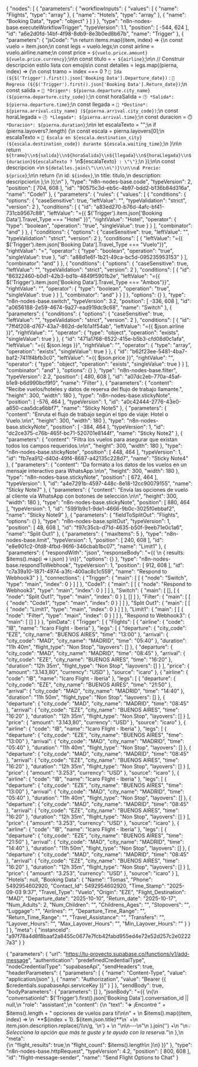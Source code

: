 {
  "nodes": [
    {
      "parameters": {
        "workflowInputs": {
          "values": [
            {
              "name": "Flights",
              "type": "array"
            },
            {
              "name": "Hotels",
              "type": "array"
            },
            {
              "name": "Booking Data",
              "type": "object"
            }
          ]
        }
      },
      "type": "n8n-nodes-base.executeWorkflowTrigger",
      "typeVersion": 1.1,
      "position": [
        -544,
        624
      ],
      "id": "a6e2d0fd-14bf-4f98-8db9-8e3b0ed8b67b",
      "name": "Trigger"
    },
    {
      "parameters": {
        "jsCode": "\n  return items.map((item, index) => {\n    const vuelo = item.json;\n    const legs = vuelo.legs;\n    const airline = vuelo.airline.name;\n    const price = `${vuelo.price.amount} ${vuelo.price.currency}`;\n\n    const titulo = `✈️ ${airline}`;\n\n    // Construir descripción estilo lista con emojis\n    const detalles = legs.map((pierna, index) => {\n      const tramo = index === 0 ? `🛫 Ida (${$('Trigger').first().json['Booking Data'].Departure_date})` : `🛬 Regreso (${$('Trigger').first().json['Booking Data'].Return_date})`;\n      const salida = `📍 *Origen*: ${pierna.departure.city_name} (${pierna.departure.city_code})`;\n      const horaSalida = `🕒 *Salida*: ${pierna.departure.time}`;\n      const llegada = `🎯 *Destino*: ${pierna.arrival.city_name} (${pierna.arrival.city_code})`;\n      const horaLlegada = `🕓 *Llegada*: ${pierna.arrival.time}`;\n      const duracion = `⏱️ *Duración*: ${pierna.duration}`;\n\n      let escalaTexto = \"\";\n      if (pierna.layovers?.length) {\n        const escala = pierna.layovers[0];\n        escalaTexto = `🛑 Escala en ${escala.destination_city} (${escala.destination_code}) durante ${escala.waiting_time}`;\n      }\n\n      return `${tramo}\\n${salida}\\n${horaSalida}\\n${llegada}\\n${horaLlegada}\\n${duracion}${escalaTexto ? `\\n${escalaTexto}` : \"\"}`;\n    });\n\n    const descripcion =\n      `${detalles.join(\"\\n\\n\")}\\n\\n💰 Precio: ${price}`;\n\n    return {\n      id: `${index}`,\n      title: titulo,\n      description: descripcion\n    };\n  });\n"
      },
      "type": "n8n-nodes-base.code",
      "typeVersion": 2,
      "position": [
        704,
        608
      ],
      "id": "90575c3d-eb5c-4b97-bdd2-b136b84d316a",
      "name": "Code1"
    },
    {
      "parameters": {
        "rules": {
          "values": [
            {
              "conditions": {
                "options": {
                  "caseSensitive": true,
                  "leftValue": "",
                  "typeValidation": "strict",
                  "version": 2
                },
                "conditions": [
                  {
                    "id": "a83ed270-b76d-4afc-bf41-731cb9567c88",
                    "leftValue": "={{ $('Trigger').item.json['Booking Data'].Travel_Type === \"Hotel\" }}",
                    "rightValue": "Hotel",
                    "operator": {
                      "type": "boolean",
                      "operation": "true",
                      "singleValue": true
                    }
                  }
                ],
                "combinator": "and"
              }
            },
            {
              "conditions": {
                "options": {
                  "caseSensitive": true,
                  "leftValue": "",
                  "typeValidation": "strict",
                  "version": 2
                },
                "conditions": [
                  {
                    "leftValue": "={{ $('Trigger').item.json['Booking Data'].Travel_Type === \"Vuelo\"}}",
                    "rightValue": "=",
                    "operator": {
                      "type": "boolean",
                      "operation": "true",
                      "singleValue": true
                    },
                    "id": "a88d1e6f-1b21-49ca-bc5d-095235953153"
                  }
                ],
                "combinator": "and"
              }
            },
            {
              "conditions": {
                "options": {
                  "caseSensitive": true,
                  "leftValue": "",
                  "typeValidation": "strict",
                  "version": 2
                },
                "conditions": [
                  {
                    "id": "86322460-b0d1-42b3-bd1b-4849f5901b2e",
                    "leftValue": "={{ $('Trigger').item.json['Booking Data'].Travel_Type === \"Ambos\"}}",
                    "rightValue": "",
                    "operator": {
                      "type": "boolean",
                      "operation": "true",
                      "singleValue": true
                    }
                  }
                ],
                "combinator": "and"
              }
            }
          ]
        },
        "options": {}
      },
      "type": "n8n-nodes-base.switch",
      "typeVersion": 3.2,
      "position": [
        -336,
        608
      ],
      "id": "a0656188-2e59-4674-9a27-ead919dc9c68",
      "name": "Switch"
    },
    {
      "parameters": {
        "conditions": {
          "options": {
            "caseSensitive": true,
            "leftValue": "",
            "typeValidation": "strict",
            "version": 2
          },
          "conditions": [
            {
              "id": "7ff4f208-d767-43a7-862d-de1b1a1f54ab",
              "leftValue": "={{ $json.airline }}",
              "rightValue": "",
              "operator": {
                "type": "object",
                "operation": "exists",
                "singleValue": true
              }
            },
            {
              "id": "471a1768-6522-415e-b5b3-cfd08d0c1afa",
              "leftValue": "={{ $json.legs }}",
              "rightValue": "",
              "operator": {
                "type": "array",
                "operation": "exists",
                "singleValue": true
              }
            },
            {
              "id": "b62f23ee-5481-4ba7-baf2-7411f4bfb3c0",
              "leftValue": "={{ $json.price }}",
              "rightValue": "",
              "operator": {
                "type": "object",
                "operation": "exists",
                "singleValue": true
              }
            }
          ],
          "combinator": "and"
        },
        "options": {}
      },
      "type": "n8n-nodes-base.filter",
      "typeVersion": 2.2,
      "position": [
        480,
        608
      ],
      "id": "a07dc2eb-770a-45af-b1e9-b6d990bcf9f0",
      "name": "Filter"
    },
    {
      "parameters": {
        "content": "Recibe vuelos/hoteles y datos de reserva del flujo de trabajo llamante.",
        "height": 300,
        "width": 180
      },
      "type": "n8n-nodes-base.stickyNote",
      "position": [
        -576,
        464
      ],
      "typeVersion": 1,
      "id": "a0c42444-2776-43e0-a650-caa5dca6bbf7",
      "name": "Sticky Note5"
    },
    {
      "parameters": {
        "content": "Enruta el flujo de trabajo según el tipo de viaje: Hotel o Vuelo.\n\n",
        "height": 300,
        "width": 180
      },
      "type": "n8n-nodes-base.stickyNote",
      "position": [
        -384,
        464
      ],
      "typeVersion": 1,
      "id": "dc2ce375-c76b-465f-bc71-520701e8144f",
      "name": "Sticky Note2"
    },
    {
      "parameters": {
        "content": "Filtra los vuelos para asegurar que existan todos los campos requeridos.\n\n",
        "height": 300,
        "width": 180
      },
      "type": "n8n-nodes-base.stickyNote",
      "position": [
        448,
        464
      ],
      "typeVersion": 1,
      "id": "fb7ea912-d40d-49f4-8687-a42135c228d7",
      "name": "Sticky Note4"
    },
    {
      "parameters": {
        "content": "Da formato a los datos de los vuelos en un mensaje interactivo para WhatsApp.\n\n",
        "height": 300,
        "width": 180
      },
      "type": "n8n-nodes-base.stickyNote",
      "position": [
        672,
        464
      ],
      "typeVersion": 1,
      "id": "a4e7291b-4597-448c-8e18-12cc90079155",
      "name": "Sticky Note7"
    },
    {
      "parameters": {
        "content": "Envía las opciones de vuelo al cliente vía WhatsApp con botones de selección.\n\n",
        "height": 300,
        "width": 180
      },
      "type": "n8n-nodes-base.stickyNote",
      "position": [
        880,
        464
      ],
      "typeVersion": 1,
      "id": "5991b9c1-9de1-4666-9b0c-3025f0ebbaf2",
      "name": "Sticky Note9"
    },
    {
      "parameters": {
        "fieldToSplitOut": "Flights",
        "options": {}
      },
      "type": "n8n-nodes-base.splitOut",
      "typeVersion": 1,
      "position": [
        48,
        608
      ],
      "id": "f97c35cb-d71d-4635-b50f-9eeb71e0c1a6",
      "name": "Split Out1"
    },
    {
      "parameters": {
        "maxItems": 5
      },
      "type": "n8n-nodes-base.limit",
      "typeVersion": 1,
      "position": [
        240,
        608
      ],
      "id": "e8e901c2-0fd8-4fbd-96f6-346cbab1bc07",
      "name": "Limit1"
    },
    {
      "parameters": {
        "respondWith": "json",
        "responseBody": "={{ \n  { results: $items().map(i => i.json) } \n}}",
        "options": {}
      },
      "type": "n8n-nodes-base.respondToWebhook",
      "typeVersion": 1,
      "position": [
        912,
        608
      ],
      "id": "c7a39a10-1871-4974-a3fc-400ac8c1c559",
      "name": "Respond to Webhook3"
    }
  ],
  "connections": {
    "Trigger": {
      "main": [
        [
          {
            "node": "Switch",
            "type": "main",
            "index": 0
          }
        ]
      ]
    },
    "Code1": {
      "main": [
        [
          {
            "node": "Respond to Webhook3",
            "type": "main",
            "index": 0
          }
        ]
      ]
    },
    "Switch": {
      "main": [
        [],
        [
          {
            "node": "Split Out1",
            "type": "main",
            "index": 0
          }
        ],
        []
      ]
    },
    "Filter": {
      "main": [
        [
          {
            "node": "Code1",
            "type": "main",
            "index": 0
          }
        ]
      ]
    },
    "Split Out1": {
      "main": [
        [
          {
            "node": "Limit1",
            "type": "main",
            "index": 0
          }
        ]
      ]
    },
    "Limit1": {
      "main": [
        [
          {
            "node": "Filter",
            "type": "main",
            "index": 0
          }
        ]
      ]
    },
    "Respond to Webhook3": {
      "main": [
        []
      ]
    }
  },
  "pinData": {
    "Trigger": [
      {
        "Flights": [
          {
            "airline": {
              "code": "IB",
              "name": "Icaro Flight - Iberia"
            },
            "legs": [
              {
                "departure": {
                  "city_code": "EZE",
                  "city_name": "BUENOS AIRES",
                  "time": "13:00"
                },
                "arrival": {
                  "city_code": "MAD",
                  "city_name": "MADRID",
                  "time": "05:40"
                },
                "duration": "11h 40m",
                "flight_type": "Non Stop",
                "layovers": []
              },
              {
                "departure": {
                  "city_code": "MAD",
                  "city_name": "MADRID",
                  "time": "08:45"
                },
                "arrival": {
                  "city_code": "EZE",
                  "city_name": "BUENOS AIRES",
                  "time": "16:20"
                },
                "duration": "12h 35m",
                "flight_type": "Non Stop",
                "layovers": []
              }
            ],
            "price": {
              "amount": "3.143,80",
              "currency": "USD"
            },
            "source": "icaro"
          },
          {
            "airline": {
              "code": "IB",
              "name": "Icaro Flight - Iberia"
            },
            "legs": [
              {
                "departure": {
                  "city_code": "EZE",
                  "city_name": "BUENOS AIRES",
                  "time": "21:50"
                },
                "arrival": {
                  "city_code": "MAD",
                  "city_name": "MADRID",
                  "time": "14:40"
                },
                "duration": "11h 50m",
                "flight_type": "Non Stop",
                "layovers": []
              },
              {
                "departure": {
                  "city_code": "MAD",
                  "city_name": "MADRID",
                  "time": "08:45"
                },
                "arrival": {
                  "city_code": "EZE",
                  "city_name": "BUENOS AIRES",
                  "time": "16:20"
                },
                "duration": "12h 35m",
                "flight_type": "Non Stop",
                "layovers": []
              }
            ],
            "price": {
              "amount": "3.143,80",
              "currency": "USD"
            },
            "source": "icaro"
          },
          {
            "airline": {
              "code": "IB",
              "name": "Icaro Flight - Iberia"
            },
            "legs": [
              {
                "departure": {
                  "city_code": "EZE",
                  "city_name": "BUENOS AIRES",
                  "time": "13:00"
                },
                "arrival": {
                  "city_code": "MAD",
                  "city_name": "MADRID",
                  "time": "05:40"
                },
                "duration": "11h 40m",
                "flight_type": "Non Stop",
                "layovers": []
              },
              {
                "departure": {
                  "city_code": "MAD",
                  "city_name": "MADRID",
                  "time": "08:45"
                },
                "arrival": {
                  "city_code": "EZE",
                  "city_name": "BUENOS AIRES",
                  "time": "16:20"
                },
                "duration": "12h 35m",
                "flight_type": "Non Stop",
                "layovers": []
              }
            ],
            "price": {
              "amount": "3.253",
              "currency": "USD"
            },
            "source": "icaro"
          },
          {
            "airline": {
              "code": "IB",
              "name": "Icaro Flight - Iberia"
            },
            "legs": [
              {
                "departure": {
                  "city_code": "EZE",
                  "city_name": "BUENOS AIRES",
                  "time": "13:00"
                },
                "arrival": {
                  "city_code": "MAD",
                  "city_name": "MADRID",
                  "time": "05:40"
                },
                "duration": "11h 40m",
                "flight_type": "Non Stop",
                "layovers": []
              },
              {
                "departure": {
                  "city_code": "MAD",
                  "city_name": "MADRID",
                  "time": "08:45"
                },
                "arrival": {
                  "city_code": "EZE",
                  "city_name": "BUENOS AIRES",
                  "time": "16:20"
                },
                "duration": "12h 35m",
                "flight_type": "Non Stop",
                "layovers": []
              }
            ],
            "price": {
              "amount": "3.253",
              "currency": "USD"
            },
            "source": "icaro"
          },
          {
            "airline": {
              "code": "IB",
              "name": "Icaro Flight - Iberia"
            },
            "legs": [
              {
                "departure": {
                  "city_code": "EZE",
                  "city_name": "BUENOS AIRES",
                  "time": "21:50"
                },
                "arrival": {
                  "city_code": "MAD",
                  "city_name": "MADRID",
                  "time": "14:40"
                },
                "duration": "11h 50m",
                "flight_type": "Non Stop",
                "layovers": []
              },
              {
                "departure": {
                  "city_code": "MAD",
                  "city_name": "MADRID",
                  "time": "08:45"
                },
                "arrival": {
                  "city_code": "EZE",
                  "city_name": "BUENOS AIRES",
                  "time": "16:20"
                },
                "duration": "12h 35m",
                "flight_type": "Non Stop",
                "layovers": []
              }
            ],
            "price": {
              "amount": "3.253",
              "currency": "USD"
            },
            "source": "icaro"
          }
        ],
        "Hotels": null,
        "Booking Data": {
          "Name": "Tomas",
          "Phone": 5492954602920,
          "Contact_Id": 5492954602920,
          "Time_Stamp": "2025-09-03 9:37",
          "Travel_Type": "Vuelo",
          "Origin": "EZE",
          "Flight_Destination": "MAD",
          "Departure_date": "2025-10-10",
          "Return_date": "2025-10-17",
          "Num_Adults": 2,
          "Num_Children": "",
          "Childrens_Ages": "",
          "Stopovers": "",
          "Luggage": "",
          "Airlines": "",
          "Departure_Time_Range": "",
          "Return_Time_Range": "",
          "Travel_Assistance": "",
          "Transfers": "",
          "Layover_Hours": "",
          "Max_Layover_Hours": "",
          "Min_Layover_Hours": ""
        }
      }
    ]
  },
  "meta": {
    "instanceId": "a97f78a4d8f8baaf2a8455c0677e7fcb42fabd955ed4e72e52d257c2e02227a3"
  }
}

{
    "parameters": {
      "url": "https://tu-proyecto.supabase.co/functions/v1/add-message",
      "authentication": "predefinedCredentialType",
      "nodeCredentialType": "supabaseApi",
      "sendHeaders": true,
      "headerParameters": {
        "parameters": [
          {
            "name": "Content-Type",
            "value": "application/json"
          },
          {
            "name": "Authorization",
            "value": "Bearer {{ $credentials.supabaseApi.serviceKey }}"
          }
        ]
      },
      "sendBody": true,
      "bodyParameters": {
        "parameters": []
      },
      "jsonBody": "={{ \n{\n  \"conversationId\": $('Trigger').first().json['Booking Data'].conversation_id || null,\n  \"role\": \"assistant\",\n
  \"content\": {\n    \"text\": \"✈️ ¡Encontré \" + $items().length + \" opciones de vuelos para ti!\\n\\n\" + \n           $items().map((item, index) =>     
  \n             `**${index + 1}. ${item.json.title}**\\n` +\n             item.json.description.replace(/\\\\n/g, '\\n') + \n
  \"\\n\\n---\\n\"\n           ).join('') +\n           \"\\n💡 *Selecciona la opción que más te guste y te ayudo con la reserva.*\"\n  },\n  \"meta\":       
  {\n    \"flight_results\": true,\n    \"flight_count\": $items().length\n  }\n} }}"
    },
    "type": "n8n-nodes-base.httpRequest",
    "typeVersion": 4.2,
    "position": [
      800,
      608
    ],
    "id": "flight-message-sender",
    "name": "Send Flight Options to Chat"
}